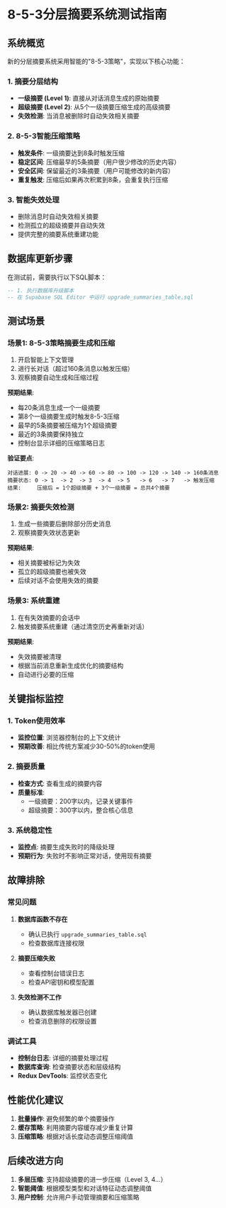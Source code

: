 # 8-5-3分层摘要系统测试指南

## 系统概览

新的分层摘要系统采用智能的"8-5-3策略"，实现以下核心功能：

### 1. 摘要分层结构
- **一级摘要 (Level 1)**: 直接从对话消息生成的原始摘要
- **超级摘要 (Level 2)**: 从5个一级摘要压缩生成的高级摘要
- **失效检测**: 当消息被删除时自动失效相关摘要

### 2. 8-5-3智能压缩策略
- **触发条件**: 一级摘要达到8条时触发压缩
- **稳定区间**: 压缩最早的5条摘要（用户很少修改的历史内容）
- **安全区间**: 保留最近的3条摘要（用户可能修改的新内容）
- **重复触发**: 压缩后如果再次积累到8条，会重复执行压缩

### 3. 智能失效处理
- 删除消息时自动失效相关摘要
- 检测孤立的超级摘要并自动失效
- 提供完整的摘要系统重建功能

## 数据库更新步骤

在测试前，需要执行以下SQL脚本：

```sql
-- 1. 执行数据库升级脚本
-- 在 Supabase SQL Editor 中运行 upgrade_summaries_table.sql
```

## 测试场景

### 场景1: 8-5-3策略摘要生成和压缩
1. 开启智能上下文管理
2. 进行长对话（超过160条消息以触发压缩）
3. 观察摘要自动生成和压缩过程

**预期结果**:
- 每20条消息生成一个一级摘要
- 第8个一级摘要生成时触发8-5-3压缩
- 最早的5条摘要被压缩为1个超级摘要
- 最近的3条摘要保持独立
- 控制台显示详细的压缩策略日志

**验证要点**:
```
对话进展: 0 -> 20 -> 40 -> 60 -> 80 -> 100 -> 120 -> 140 -> 160条消息
摘要状态: 0 -> 1  -> 2  -> 3  -> 4  -> 5   -> 6   -> 7   -> 触发压缩
结果:     压缩后 = 1个超级摘要 + 3个一级摘要 = 总共4个摘要
```

### 场景2: 摘要失效检测
1. 生成一些摘要后删除部分历史消息
2. 观察摘要失效状态更新

**预期结果**:
- 相关摘要被标记为失效
- 孤立的超级摘要也被失效
- 后续对话不会使用失效的摘要

### 场景3: 系统重建
1. 在有失效摘要的会话中
2. 触发摘要系统重建（通过清空历史再重新对话）

**预期结果**:
- 失效摘要被清理
- 根据当前消息重新生成优化的摘要结构
- 自动进行必要的压缩

## 关键指标监控

### 1. Token使用效率
- **监控位置**: 浏览器控制台的上下文统计
- **预期改善**: 相比传统方案减少30-50%的token使用

### 2. 摘要质量
- **检查方式**: 查看生成的摘要内容
- **质量标准**: 
  - 一级摘要：200字以内，记录关键事件
  - 超级摘要：300字以内，整合核心信息

### 3. 系统稳定性
- **监控点**: 摘要生成失败时的降级处理
- **预期行为**: 失败时不影响正常对话，使用现有摘要

## 故障排除

### 常见问题

1. **数据库函数不存在**
   - 确认已执行 `upgrade_summaries_table.sql`
   - 检查数据库连接权限

2. **摘要压缩失败**
   - 查看控制台错误日志
   - 检查API密钥和模型配置

3. **失效检测不工作**
   - 确认数据库触发器已创建
   - 检查消息删除的权限设置

### 调试工具

- **控制台日志**: 详细的摘要处理过程
- **数据库查询**: 检查摘要状态和层级结构
- **Redux DevTools**: 监控状态变化

## 性能优化建议

1. **批量操作**: 避免频繁的单个摘要操作
2. **缓存策略**: 利用摘要内容缓存减少重复计算
3. **压缩策略**: 根据对话长度动态调整压缩阈值

## 后续改进方向

1. **多层压缩**: 支持超级摘要的进一步压缩（Level 3, 4...）
2. **智能阈值**: 根据模型类型和对话特征动态调整阈值
3. **用户控制**: 允许用户手动管理摘要和压缩策略